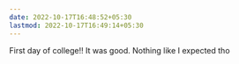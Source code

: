 ```yaml
---
date: 2022-10-17T16:48:52+05:30
lastmod: 2022-10-17T16:49:14+05:30
---
```


First day of college!! It was good. Nothing like I expected tho
